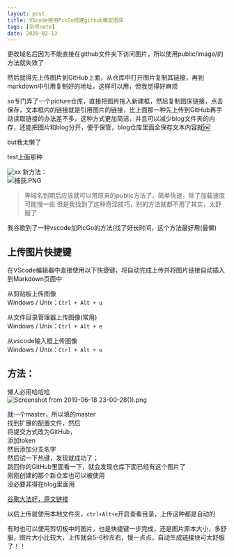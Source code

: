 ```yaml
---
layout: post
title: VScode使用PicGo搭建github稳定图床
tags: [杂项note]
date: 2020-02-13
---
```


更改域名后因为不能直接在github文件夹下访问图片，所以使用public/image/的方法就失效了

然后就得先上传图片到GitHub上面，从仓库中打开图片复制其链接，再到markdown中引用复制好的地址，这样可以用，但我觉得好麻烦

so专门弄了一个picture仓库，直接把图片拖入新建框，然后复制图床链接，点击保存，文本框内的链接就是引用图片的链接，比上面那一种先上传到GitHub再手动读取链接的办法差不多，这种方式更加简洁，并且可以减少blog文件夹的内存，还能把图片和blog分开，便于保管，blog仓库里面全保存文本内容就🆗

but我太懒了  

test上面那种  

![xx](![avatar](https://user-images.githubusercontent.com/56250171/74421358-db98d800-4e87-11ea-8c70-e4a6efefc742.jpg)
)
新方法：  
![捕获.PNG](https://raw.githubusercontent.com/fengwei2002/picture/master/picture%E6%8D%95%E8%8E%B7.PNG)
>等域名到期后应该就可以用原来的public方法了，简单快速，除了加载速度可能慢一些
但是我找到了这种奇淫技巧，别的方法就都不用了其实，太舒服了  

我谷歌到了一种vscode加PicGo的方法(找了好长时间，这个方法最好用(最懒)  

## 上传图片快捷键

在VScode编辑器中直接使用以下快捷键，将自动完成上传并将图片链接自动插入到Markdown页面中

从剪贴板上传图像  
Windows / Unix：`Ctrl + Alt + u`

从文件目录管理器上传图像(常用)  
Windows / Unix：`Ctrl + Alt + e`

从vscode输入框上传图像  
Windows / Unix：`Ctrl + Alt + o`

## 方法：  

懒人必用哈哈哈  
![Screenshot from 2019-06-18 23-00-28(1).png](https://raw.githubusercontent.com/fengwei2002/picture/master/pictureScreenshot%20from%202019-06-18%2023-00-28(1).png)

就一个master，所以填的master  
找到扩展的配置文件，然后  
将提交方式改为GitHub，  
添加token  
然后添加分支名字  
然后试一下热键，发现就成功了；  
跳回你的GitHub里面看一下，就会发现仓库下面已经有这个图片了  
刚刚创建的那个新仓库也可以被使用  
没必要非得在blog里面用

[谷歌大法好，原文链接](https://blog.csdn.net/xxiaobaib/article/details/92801700)

以后上传就使用本地文件夹，`ctrl+Alt+e`开启查看目录，上传这种都是自动的

有时也可以使用剪切板中的图片，也是快捷键一步完成，还是图片原本大小，多舒服，图片大小比较大，上传就会5-6秒左右，慢一点点，自动生成链接块可太舒服了！！
